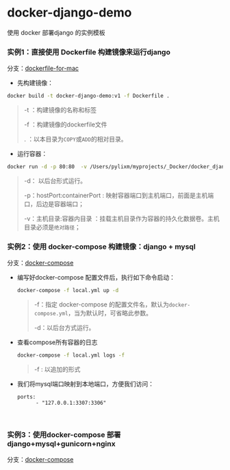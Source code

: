 # docker-django-demo

使用 docker 部署django 的实例模板

### 实例1：直接使用 Dockerfile 构建镜像来运行django

分支：[dockerfile-for-mac](https://github.com/pylixm/docker-django-demo/tree/dockerfile-for-mac)

- 先构建镜像：

```bash
docker build -t docker-django-demo:v1 -f Dockerfile .
```

> -t ：构建镜像的名称和标签
>
> -f ：构建镜像的dockerfile文件
>
>  .  ：以本目录为`COPY`或`ADD`的相对目录。

- 运行容器：

```bash
docker run -d -p 80:80  -v /Users/pylixm/myprojects/_Docker/docker_django_demo:/code/ docker-django-demo:v1
```

> -d： 以后台形式运行。
>
> -p：hostPort:containerPort : 映射容器端口到主机端口，前面是主机端口，后边是容器端口；
>
> -v：主机目录:容器内目录 ：挂载主机目录作为容器的持久化数据卷。主机目录必须是`绝对路径`；



### 实例2：使用 docker-compose 构建镜像：django + mysql



分支：[docker-compose](https://github.com/pylixm/docker-django-demo/tree/docker-compose)

- 编写好docker-compose 配置文件后，执行如下命令启动：

  ```bash
  docker-compose -f local.yml up -d
  ```

  > -f：指定 docker-compose 的配置文件名，默认为`docker-compose.yml`，当为默认时，可省略此参数。
  >
  > -d：以后台方式运行。

- 查看compose所有容器的日志

  ```bash
  docker-compose -f local.yml logs -f
  ```

  > -f : 以追加的形式

- 我们将mysql端口映射到本地端口，方便我们访问：

  ```ports:  - "127.0.0.1:3307:3306"
  ports:
        - "127.0.0.1:3307:3306"
  ```

  ​

### 实例3：使用docker-compose 部署django+mysql+gunicorn+nginx

分支：[docker-compose]()
